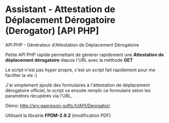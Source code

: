 # Assistant - Attestation de Déplacement Dérogatoire (Derogator) [API PHP]
 API PHP - Générateur d'Attestation de Déplacement Dérogatoire

 Petite API PHP rapide permettant de générer rapidement une **Attestation de déplacement dérogatoire** depuis l'URL avec la méthode **GET**
 
 Le script n'est pas hyper propre, c'est un script fait rapidement pour me faciliter la vie :)
 
 J'ai simplement ajouté des formulaires à l'attestation de déplacement dérogatoire officiel, le script va ensuite remplir ce formulaire selon les paramètres récupérés via l'URL.

Démo: http://srv.gaerisson-softs.fr/API/Derogator/

 Utilisant la librairie **FPDM-2.9.2** (modification PDF)
